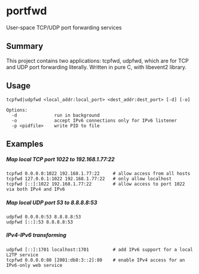 portfwd
=======

User-space TCP/UDP port forwarding services

## Summary
 This project contains two applications: tcpfwd, udpfwd, which are for TCP and UDP port forwarding literally.
 Written in pure C, with libevent2 library.
 
## Usage ##

    tcpfwd|udpfwd <local_addr:local_port> <dest_addr:dest_port> [-d] [-o]
     
    Options:
      -d              run in background
      -o              accept IPv6 connections only for IPv6 listener
      -p <pidfile>    write PID to file

## Examples

##### Map local TCP port 1022 to 192.168.1.77:22

    tcpfwd 0.0.0.0:1022 192.168.1.77:22     # allow access from all hosts
    tcpfwd 127.0.0.1:1022 192.168.1.77:22   # only allow localhost
    tcpfwd [::]:1022 192.168.1.77:22        # allow access to port 1022 via both IPv4 and IPv6

##### Map local UDP port 53 to 8.8.8.8:53

    udpfwd 0.0.0.0:53 8.8.8.8:53
    udpfwd [::]:53 8.8.8.8:53

##### IPv4-IPv6 transforming

    udpfwd [::]:1701 localhost:1701         # add IPv6 support for a local L2TP service
    tcpfwd 0.0.0.0:80 [2001:db8:3::2]:80    # enable IPv4 access for an IPv6-only web service
